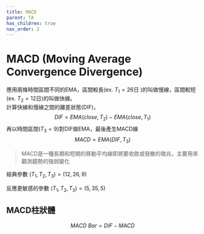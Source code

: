 ```yaml
---
title: MACD
parent: TA
has_children: true
nav_order: 2
---
```


# MACD (Moving Average Convergence Divergence)

應用兩條時間區間不同的EMA，區間較長(ex. $T_1=26$日 )的叫做慢線，區間較短(ex. $T_2=12$日)的叫做快線。  
計算快線和慢線之間的離差狀態(DIF)，  
$$ DIF = EMA(close, T_2) - EMA(close, T_1) $$
再以時間區間($T_3=9$)對DIF做EMA，最後產生MACD線  
$$ MACD = EMA(DIF, T_3) $$  

> MACD是一種長期和短期的移動平均線即將要收斂或發散的徵兆，主要用來觀測趨勢的強弱變化  

經典參數 $(T_1, T_2, T_3) = (12, 26, 9)$  

反應更敏感的參數 $(T_1, T_2, T_3) = (5, 35, 5)$  

## MACD柱狀體  

$$ MACD\ Bar = DIF - MACD $$  